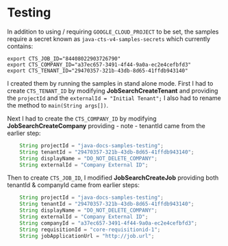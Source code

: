 # Testing
In addition to using / requiring `GOOGLE_CLOUD_PROJECT` to be set, the samples require a secret known as `java-cts-v4-samples-secrets` which currently contains:
```shell
export CTS_JOB_ID="84408022903726790"
export CTS_COMPANY_ID="a37ec657-3491-4f44-9a0a-ec2e4cefbfd3"
export CTS_TENANT_ID="29470357-321b-43db-8d65-41ffdb943140"
```
I created them by running the samples in stand alone mode.  First I had to create `CTS_TENANT_ID` by modifying **JobSearchCreateTenant** and providing the
`projectId` and the `externalId = "Initial Tenant";`  I also had to rename the method to `main(String args[])`.

Next I had to create the `CTS_COMPANY_ID` by modifying **JobSearchCreateCompany** providing - note - tenantId came from the earlier step:
```java
    String projectId = "java-docs-samples-testing";
    String tenantId = "29470357-321b-43db-8d65-41ffdb943140";
    String displayName = "DO_NOT_DELETE_COMPANY";
    String externalId = "Company External ID";
```

Then to create `CTS_JOB_ID`, I modified **JobSearchCreateJob** providing both tenantId & companyId came from earlier steps:
```java
    String projectId = "java-docs-samples-testing";
    String tenantId = "29470357-321b-43db-8d65-41ffdb943140";
    String displayName = "DO_NOT_DELETE_COMPANY";
    String externalId = "Company External ID";
    String companyId = "a37ec657-3491-4f44-9a0a-ec2e4cefbfd3";
    String requisitionId = "core-requisitionid-1";
    String jobApplicationUrl = "http://job.url";
```

